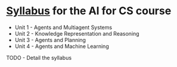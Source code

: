 # [Syllabus](http://en.wikipedia.org/wiki/Syllabus) for the AI for CS course

* Unit 1 - Agents and Multiagent Systems
* Unit 2 - Knowledge Representation and Reasoning 
* Unit 3 - Agents and Planning
* Unit 4 - Agents and Machine Learning

TODO - Detail the syllabus